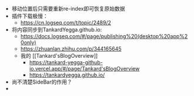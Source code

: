 - 移动位置后只需要重新re-index即可恢复原始数据
- 插件下载极慢：
	- https://cn.logseq.com/t/topic/2489/2
- 将内容同步到TankardYegga.github.io:
	- https://docs.logseq.com/#/page/publishing%20(desktop%20app%20only)
	- https://zhuanlan.zhihu.com/p/344165645
	- 我的 [[Tankard'sBlogOverview]]
		- https://tankard-yegga-github-io.vercel.app/#/page/Tankard'sBlogOverview
		- https://tankardyegga.github.io/
- 尚不清楚SideBar的作用？
-